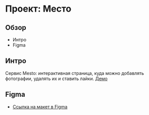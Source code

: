 # Проект: Место

## Обзор
* Интро
* Figma

## Интро

Сервис Mesto: интерактивная страница, куда можно добавлять фотографии, удалять их и ставить лайки. [Демо](https://makafonov.github.io/mesto/)

## Figma

* [Ссылка на макет в Figma](https://www.figma.com/file/2cn9N9jSkmxD84oJik7xL7/JavaScript.-Sprint-4?node-id=0%3A1)
